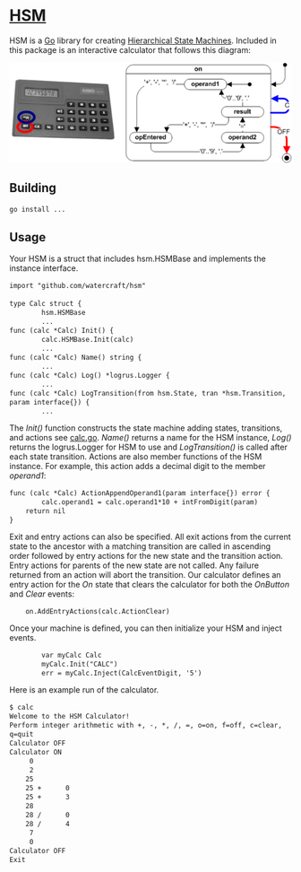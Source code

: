 # [HSM](https://github.com/watercraft/hsm)
HSM is a [Go](http://www.golang.org) library for creating [Hierarchical State Machines](https://en.wikipedia.org/wiki/UML_state_machine). Included in this package is an interactive calculator that follows this diagram:

![Calculator HSM](CalculatorHSM.png "Calculator Hierachical State Machine")
## Building
```
go install ...
```
## Usage
Your HSM is a struct that includes hsm.HSMBase and implements the instance interface.
```
import "github.com/watercraft/hsm"

type Calc struct {
        hsm.HSMBase
        ...
func (calc *Calc) Init() {
        calc.HSMBase.Init(calc)
        ...
func (calc *Calc) Name() string {
        ...
func (calc *Calc) Log() *logrus.Logger {
        ...
func (calc *Calc) LogTransition(from hsm.State, tran *hsm.Transition, param interface{}) {
        ...
```
The *Init()* function constructs the state machine adding states, transitions, and actions see [calc.go](calc/calc.go).  *Name()* returns a name for the HSM instance, *Log()* returns the logrus.Logger for HSM to use and *LogTransition()* is called after each state transition. Actions are also member functions of the HSM instance. For example, this action adds a decimal digit to the member *operand1*:
```
func (calc *Calc) ActionAppendOperand1(param interface{}) error {
        calc.operand1 = calc.operand1*10 + intFromDigit(param)
	return nil
}
```
Exit and entry actions can also be specified. All exit actions from the current state to the ancestor with a matching transition are called in ascending order followed by entry actions for the new state and the transition action.  Entry actions for parents of the new state are not called. Any failure returned from an action will abort the transition.  Our calculator defines an entry action for the *On* state that clears the calculator for both the *OnButton* and *Clear* events:
```
	on.AddEntryActions(calc.ActionClear)
```
Once your machine is defined, you can then initialize your HSM and inject events.
```
        var myCalc Calc
        myCalc.Init("CALC")
        err = myCalc.Inject(CalcEventDigit, '5')
```
Here is an example run of the calculator.
```
$ calc
Welcome to the HSM Calculator!
Perform integer arithmetic with +, -, *, /, =, o=on, f=off, c=clear, q=quit
Calculator OFF
Calculator ON
     0
     2
    25
    25 +      0
    25 +      3
    28
    28 /      0
    28 /      4
     7
     0
Calculator OFF
Exit
```
